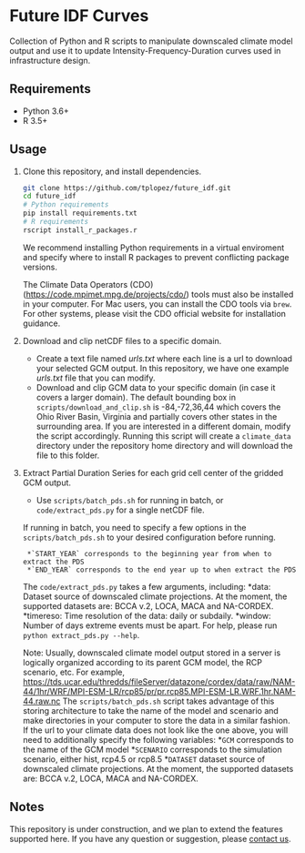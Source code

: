 # Future IDF Curves

Collection of Python and R scripts to manipulate downscaled climate model output and use it to update Intensity-Frequency-Duration curves used in infrastructure design.

## Requirements
* Python 3.6+
* R 3.5+

## Usage

1. Clone this repository, and install dependencies.
    ```bash
    git clone https://github.com/tplopez/future_idf.git
    cd future_idf
    # Python requirements
    pip install requirements.txt
    # R requirements
    rscript install_r_packages.r
    ```
    We recommend installing Python requirements in a virtual enviroment and specify where to install R packages to prevent conflicting package versions.

    The Climate Data Operators (CDO) (https://code.mpimet.mpg.de/projects/cdo/) tools must also be installed in your computer.
    For Mac users, you can install the CDO tools via `brew`. For other systems, please visit the CDO official website for installation guidance.

2. Download and clip netCDF files to a specific domain.
    - Create a text file named *urls.txt* where each line is a url to download your selected GCM output. In this repository, we have one example *urls.txt* file that you can modify.
    - Download and clip GCM data to your specific domain (in case it covers a larger domain). The default bounding box in `scripts/download_and_clip.sh` is
    -84,-72,36,44 which covers the Ohio River Basin, Virginia and partially covers other states in the surrounding area. If you are interested in a different domain, modify the script accordingly.
    Running this script will create a `climate_data` directory under the repository home directory and will download the file to this folder.
3. Extract Partial Duration Series for each grid cell center of the gridded GCM output.
    - Use `scripts/batch_pds.sh` for running in batch, or `code/extract_pds.py` for a single netCDF file.

    If running in batch, you need to specify a few options in the `scripts/batch_pds.sh` to your desired configuration before running.

        *`START_YEAR` corresponds to the beginning year from when to extract the PDS
        *`END_YEAR` corresponds to the end year up to when extract the PDS

    The `code/extract_pds.py` takes a few arguments, including:
        *data: Dataset source of downscaled climate projections. At the moment, the supported datasets are: BCCA v.2, LOCA, MACA and NA-CORDEX.
        *timereso: Time resolution of the data: daily or subdaily.
        *window: Number of days extreme events must be apart.
    For help, please run `python extract_pds.py --help`.


    Note: Usually, downscaled climate model output stored in a server is logically organized according to its parent GCM model, the RCP scenario, etc. For example, https://tds.ucar.edu/thredds/fileServer/datazone/cordex/data/raw/NAM-44/1hr/WRF/MPI-ESM-LR/rcp85/pr/pr.rcp85.MPI-ESM-LR.WRF.1hr.NAM-44.raw.nc
    The `scripts/batch_pds.sh` script takes advantage of this storing architecture to take the name of the model and scenario and make directories in your computer to store the data in a similar fashion.
    If the url to your climate data does not look like the one above, you will need to additionally specify the following variables:
        *`GCM` corresponds to the name of the GCM model
        *`SCENARIO` corresponds to the simulation scenario, either hist, rcp4.5 or rcp8.5
        *`DATASET` dataset source of downscaled climate projections. At the moment, the supported datasets are: BCCA v.2, LOCA, MACA and NA-CORDEX.

## Notes

This repository is under construction, and we plan to extend the features supported here. If you have any question or suggestion, please [contact us](mailto:tlopez@andrew.cmu.edu).
